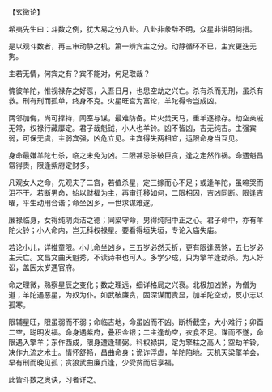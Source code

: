 【玄微论】

希夷先生曰：斗数之例，犹大易之分八卦。八卦非彖辞不明，众星非讲明何措。

是以观斗数者，再三审动静之机，第一辨宾主之分。动静循环不已，主宾更迭无拘。

主若无情，何宾之有？宾不能对，何足取哉？

愧彼羊陀，惟视禄存之好恶，入吾日月，也思空劫之兴亡。杀有杀而无刑，虽杀有救。刑有刑而孤单，终身不克。火星旺宫为富论，羊陀得令岂成凶。

两邻加侮，尚可撑持，同室与谋，最难防备。片火焚天马，重羊逐禄存。劫空亲戚无常，权禄行藏靡定。君子哉魁钺，小人也羊铃。凶不皆凶，吉无纯吉。主强宾弱，可保无虞，主弱宾强，凶危立见。主宾得失两相宜，运限命身当互见。

身命最嫌羊陀七杀，临之未免为凶。二限甚忌杀破巨贪，逢之定然作祸。命遇魁昌常得贵，限逢紫府定财多。

凡观女人之命，先观夫子二宫，若值杀星，定三嫁而心不足；或逢羊陀，虽啼哭而泪不干。若断男命，始以财福为主，再审迁移如何，二限相因，吉凶同断。限逢吉曜，平生动用合谐；命坐凶乡，一世求谋难遂。

廉禄临身，女得纯阴贞洁之德；同梁守命，男得纯阳中正之心。君子命中，亦有羊陀火铃；小人命内，岂无科权禄星。要看得垣失垣，专论入庙失庙。

若论小儿，详推童限。小儿命坐凶乡，三五岁必然夭折，更有限逢恶煞，五七岁必主夭亡。文昌文曲天魁秀，不读诗书也可人。多学少成，只为擎羊逢劫杀。为人好讼，盖因太岁遇官府。

命之理微，熟察星辰之变化；数之理远，细详格局之兴衰。北极加凶煞，为僧为道；羊陀遇恶星，为奴为仆。如武破廉贪，固深谋而贵显，加羊陀空劫，反小志以孤寒。

限辅星旺，限虽弱而不弱；命临吉地，命虽凶而不凶。断桥截空，大小难行；卯酉二空，聪明发福。命身遇紫府，叠积金银；二主逢劫空，衣食不足。谋而不遂，命限遇入擎羊；东作西成，限身遭逢辅弼。科权禄拱，定为擎柱之高人；空劫羊铃，决作九流之术士。情怀舒畅，昌曲命身；诡诈浮虚，羊陀陷地。天机天梁擎羊会，早有刑而晚见孤；贪狼武曲廉贞逢，少受贫而后享福。

此皆斗数之奥诀，习者详之。

